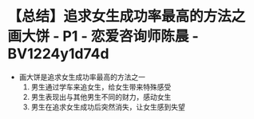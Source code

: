 # 【总结】追求女生成功率最高的方法之 画大饼 - P1 - 恋爱咨询师陈晨 - BV1224y1d74d

-   画大饼是追求女生成功率最高的方法之一
    1.  男生通过学车来追女生，给女生带来特殊感受
    2.  男生表现出与其他男生不同的财力，感动女生
    3.  男生在追求女生成功后突然消失，让女生感到失望